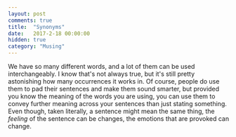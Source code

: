 ```yaml
---
layout: post
comments: true
title:  "Synonyms"
date:   2017-2-18 00:00:00
hidden: true
category: "Musing"
---
```


We have so many different words, and a lot of them can be used interchangeably. I know that's not always true, but it's still pretty astonishing how many occurrences it works in. Of course, people do use them to pad their sentences and make them sound smarter, but provided you know the meaning of the words you are using, you can use them to convey further meaning across your sentences than just stating something. Even though, taken literally, a sentence might mean the same thing, the _feeling_ of the sentence can be changes, the emotions that are provoked can change.
